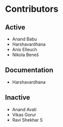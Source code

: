 Contributors
=====

Active
---------
* Anand Babu
* Harshavardhana
* Anis Elleuch
* Nikola Beneš

Documentation
-------------
* Harshavardhana

Inactive
----------
* Anand Avati
* Vikas Gorur
* Ravi Shekhar S